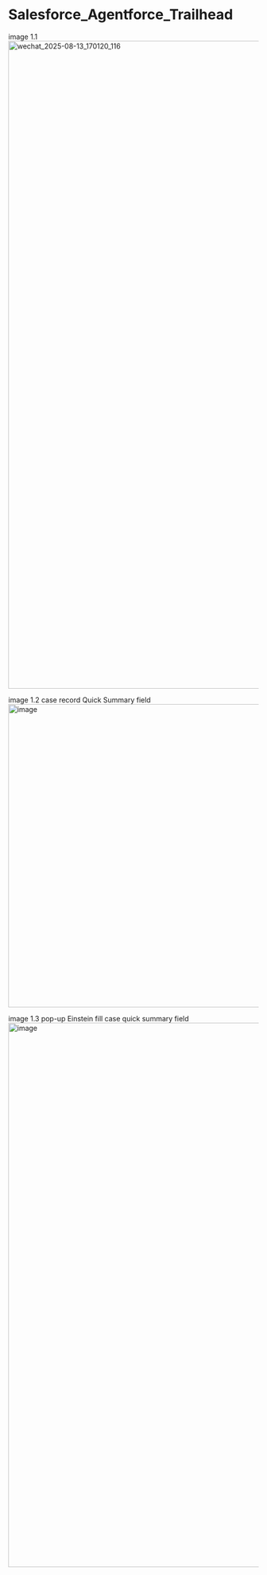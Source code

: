 # Salesforce_Agentforce_Trailhead

image 1.1
<img width="1715" height="1303" alt="wechat_2025-08-13_170120_116" src="https://github.com/user-attachments/assets/456bb31c-a271-44c7-b138-a5025262ab71" />


image 1.2
case record Quick Summary field
<img width="545" height="610" alt="image" src="https://github.com/user-attachments/assets/992600b0-322d-4ed6-ab79-198c2539f50b" />


image 1.3
pop-up Einstein fill case quick summary field
<img width="570" height="1095" alt="image" src="https://github.com/user-attachments/assets/e5ec4c68-5f71-45cc-ac21-91265e3fe007" />
